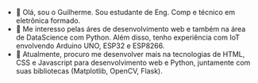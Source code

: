 - 👋 Olá, sou o Guilherme. Sou estudante de Eng. Comp e técnico em eletrônica formado.
- 👀 Me interesso pelas áres de desenvolvimento web e também na área de DataScience com Python. Além disso, tenho experiência com IoT envolvendo Arduino UNO, ESP32 e ESP8266.
- 🌱 Atualmente, procuro me desenvolver mais na tecnologias de HTML, CSS e Javascript para desenvolvimento web e Python, juntamente com suas bibliotecas (Matplotlib, OpenCV, Flask).


<!---
Guirou0/Guirou0 is a ✨ special ✨ repository because its `README.md` (this file) appears on your GitHub profile.
You can click the Preview link to take a look at your changes.
--->
